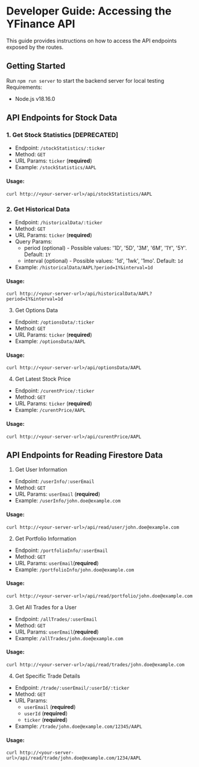 # Developer Guide: Accessing the YFinance API

This guide provides instructions on how to access the API endpoints exposed by the routes.

## Getting Started

Run `npm run server` to start the backend server for local testing
Requirements:

- Node.js v18.16.0

## API Endpoints for Stock Data

### 1. Get Stock Statistics [DEPRECATED]

- Endpoint: `/stockStatistics/:ticker`
- Method: `GET`
- URL Params: `ticker` (**required**)
- Example: `/stockStatistics/AAPL`

#### Usage:

```
curl http://<your-server-url>/api/stockStatistics/AAPL
```

### 2. Get Historical Data

- Endpoint: `/historicalData/:ticker`
- Method: `GET`
- URL Params: `ticker` (**required**)
- Query Params:
  - period (optional) - Possible values: '1D', '5D', '3M', '6M', '1Y', '5Y'. Default: `1Y`
  - interval (optional) - Possible values: '1d', '1wk', '1mo'. Default: `1d`
- Example: `/historicalData/AAPL?period=1Y&interval=1d`

#### Usage:

```
curl http://<your-server-url>/api/historicalData/AAPL?period=1Y&interval=1d
```

3. Get Options Data

- Endpoint: `/optionsData/:ticker`
- Method: `GET`
- URL Params: `ticker` (**required**)
- Example: `/optionsData/AAPL`

#### Usage:

```
curl http://<your-server-url>/api/optionsData/AAPL
```

4. Get Latest Stock Price

- Endpoint: `/curentPrice/:ticker`
- Method: `GET`
- URL Params: `ticker` (**required**)
- Example: `/curentPrice/AAPL`

#### Usage:

```
curl http://<your-server-url>/api/curentPrice/AAPL
```

## API Endpoints for Reading Firestore Data

1. Get User Information

- Endpoint: `/userInfo/:userEmail`
- Method: `GET`
- URL Params: `userEmail` (**required**)
- Example: `/userInfo/john.doe@example.com`

#### Usage:

```
curl http://<your-server-url>/api/read/user/john.doe@example.com
```

2. Get Portfolio Information

- Endpoint: `/portfolioInfo/:userEmail`
- Method: `GET`
- URL Params: `userEmail`(**required**)
- Example: `/portfolioInfo/john.doe@example.com`

#### Usage:

```
curl http://<your-server-url>/api/read/portfolio/john.doe@example.com
```

3. Get All Trades for a User

- Endpoint: `/allTrades/:userEmail`
- Method: `GET`
- URL Params: `userEmail`(**required**)
- Example: `/allTrades/john.doe@example.com`

#### Usage:

```
curl http://<your-server-url>/api/read/trades/john.doe@example.com
```

4. Get Specific Trade Details

- Endpoint: `/trade/:userEmail/:userId/:ticker`
- Method: `GET`
- URL Params:
  - `userEmail` (**required**)
  - `userId` (**required**)
  - `ticker` (**required**)
- Example: `/trade/john.doe@example.com/12345/AAPL`

#### Usage:

```
curl http://<your-server-url>/api/read/trade/john.doe@example.com/1234/AAPL
```
